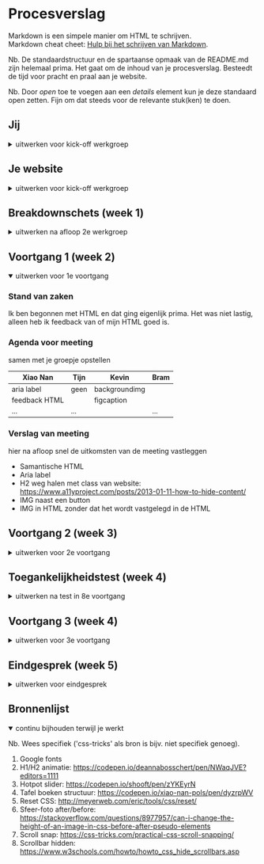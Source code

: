 # Procesverslag
Markdown is een simpele manier om HTML te schrijven.  
Markdown cheat cheet: [Hulp bij het schrijven van Markdown](https://github.com/adam-p/markdown-here/wiki/Markdown-Cheatsheet).

Nb. De standaardstructuur en de spartaanse opmaak van de README.md zijn helemaal prima. Het gaat om de inhoud van je procesverslag. Besteedt de tijd voor pracht en praal aan je website.

Nb. Door *open* toe te voegen aan een *details* element kun je deze standaard open zetten. Fijn om dat steeds voor de relevante stuk(ken) te doen.





## Jij

<details>
<summary>uitwerken voor kick-off werkgroep</summary>

### Auteur:
Xiao Nan Pols

#### Je startniveau:
Rood

#### Je focus:
Responsive. Om mijzelf uit te dagen wil ik ook elementen toevoegen van de surface plane. Maar als hoofdoel is Responsive. 
 
</details>





## Je website

<details>
<summary>uitwerken voor kick-off werkgroep</summary>

### Je opdracht:
https://yuanhotpot.com
Ik zou graag een paar design aanpassingen willen doen. Bijvoorbeeld: De header heeft geen content, daar wil ik de titel naar verplaatsen. 

#### Screenshot(s) van de eerste pagina (small screen): 
hier de naam van de pagina  
<img src="images/home.jpg" width="375px" alt="Home">

#### Screenshot(s) van de tweede pagina (small screen):
hier de naam van de pagina  
<img src="images/menu.jpg" width="375px" alt="Menu">
 
</details>



## Breakdownschets (week 1)

<details>
<summary>uitwerken na afloop 2e werkgroep</summary>

### de hele pagina: 
<img src="images/breakdown-1.jpg" width="375px" alt="breakdown van de hele pagina">

### dynamisch deel: 
<img src="images/breakdown-2.jpg" width="375px" alt="breakdown van een dynamisch deel">

<!-- ### wellicht nog een dynamisch deel (bijv filter): 
<img src="images/dummy-plaatje.jpg" width="375px" alt="breakdown van nog een dynamisch deel"> -->

</details>





## Voortgang 1 (week 2)

<details open>
<summary>uitwerken voor 1e voortgang</summary>

### Stand van zaken
Ik ben begonnen met HTML en dat ging eigenlijk prima. Het was niet lastig,
alleen heb ik feedback van of mijn HTML goed is. 


### Agenda voor meeting
samen met je groepje opstellen

| Xiao Nan       | Tijn               | Kevin        | Bram             |
| ---            | ---                | ---          | ---              |
| aria label     | geen               | backgroundimg|                  |
| feedback HTML  |                    | figcaption   |                  |
| ...            | ...                |              | ...              |


### Verslag van meeting
hier na afloop snel de uitkomsten van de meeting vastleggen

- Samantische HTML
- Aria label
- H2 weg halen met class van website: https://www.a11yproject.com/posts/2013-01-11-how-to-hide-content/
- IMG naast een button
- IMG in HTML zonder dat het wordt vastgelegd in de HTML

</details>





## Voortgang 2 (week 3)

<details>
<summary>uitwerken voor 2e voortgang</summary>

### Stand van zaken
Het stijlen van mijn HTML gaat goed. Ik had een paar vragen, maar die werden opgelost tijdens de les.


### Agenda voor meeting
samen met je groepje opstellen

| Xiao Nan       | Tijn               | Kevin        | Bram             |
| ---            | ---                | ---          | ---              |
| slider boven   |                    |              |                  |
| randje foto    | ...                |              | ...              |
| js + aanspreke | ...                |              | ...              |

### Verslag van meeting
hier na afloop snel de uitkomsten van de meeting vastleggen

- Ik kreeg antwoorden op mijn vragen en was begonnen met het toepassen ervan. 

</details>





## Toegankelijkheidstest (week 4)

<details>
<summary>uitwerken na test in 8e voortgang</summary>

### Bevindingen
Lijst met je bevindingen die in de test naar voren kwamen:

#### Tunnel vissie
Focus raak je kwijt, hamburgermenu moet je zoeken om hem goed te kunnen zien. Kleuren vallen wel op

Oplossing: Icons groter doen voor voorbeeld hamburgermenu probleem


#### Wazig met staar
Effect van plaatjes gaan weg. Tekst in zwart zie je niet, wit zie je ook niet maar is wel wat duidelijker

Effectere plaatjes als gebruiker instelt als hij deze beperking heeft.


#### Vlekjes met Spongebob
Je ziet zowat niks. Je ziet wel een titel. Maar voor de rest zie je niet. Als je een afbeelding hebt met veel kleur, is dat best heftig. 

Spongebob alleen: Tekst groter maken


#### Concentratie probleem
Opvallende dingen die je wel, maar tekst bijvoorbeeld zie je niet

Oplossing: tekst groter maken


#### Voice over
Over het algemeen werkt mijn site goed met een voice over. Alleen leest hij niet het menu bij het openklap menu.
Voice over die praat Nederlands en Engels door elkaar. Engels is wel met de goede stem. Maar het is evengoed verwarrend maar dat komt omdat mijn laptop Nederlands is. 

Oplossing: Keydown bij openklap menu

#### Tab
Tab toets werkt goed. Alleen moet je 6x tabben om uit de nav te gaan. Dit komt door het menu. 

Oplossing: Keydown, maar dan blijf je in menu en gaat hij niet weg.

</details>





## Voortgang 3 (week 4)

<details>
<summary>uitwerken voor 3e voortgang</summary>

### Stand van zaken
Ik heb niet verder gewerkt aan de website van donderdag tot vrijdag.


### Agenda voor meeting
samen met je groepje opstellen

| Xiao Nan       | Tijn               | Kevin        | Bram             |
| ---            | ---                | ---          | ---              |
| JS             |                    | foto         | @media           |
| foto           |                    |              |                  |
| ...            | ...                | ...          | ...              |


### Verslag van meeting
hier na afloop snel de uitkomsten van de meeting vastleggen

- Docent gaf antwoord op mijn vragen en ga die verwerken in mijn website
- Rubric bekijken
- Verder werken aan website
- ...

</details>





## Eindgesprek (week 5)

<details>
<summary>uitwerken voor eindgesprek</summary>

### Stand van zaken
Over het algemeen ging het goed. Met behulp van de lessen en student assistentes kon ik mijn website helemaal voor elkaar krijgen. 

### Screenshot(s)

hier screenshot(s) van je eindresultaat

</details>





## Bronnenlijst

<details open>
<summary>continu bijhouden terwijl je werkt</summary>

Nb. Wees specifiek ('css-tricks' als bron is bijv. niet specifiek genoeg).

1. Google fonts
2. H1/H2 animatie: https://codepen.io/deannabosschert/pen/NWaqJVE?editors=1111
3. Hotpot slider: https://codepen.io/shooft/pen/zYKEyrN
4. Tafel boeken structuur: https://codepen.io/xiao-nan-pols/pen/dyzrpWV
5. Reset CSS: http://meyerweb.com/eric/tools/css/reset/ 
6. Sfeer-foto after/before: https://stackoverflow.com/questions/8977957/can-i-change-the-height-of-an-image-in-css-before-after-pseudo-elements
7. Scroll snap: https://css-tricks.com/practical-css-scroll-snapping/
8. Scrollbar hidden: https://www.w3schools.com/howto/howto_css_hide_scrollbars.asp

</details>